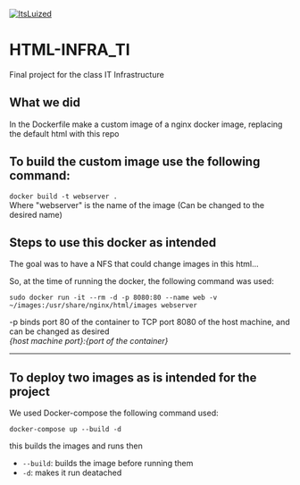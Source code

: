 [![ItsLuized](https://circleci.com/gh/ItsLuized/html-infra_ti.svg?style=svg)](https://app.circleci.com/pipelines/github/ItsLuized/html-infra_ti?branch=master)

# HTML-INFRA_TI

Final project for the class IT Infrastructure

## What we did

In the Dockerfile make a custom image of a nginx docker image, replacing the default html with this repo

## To build the custom image use the following command:

`docker build -t webserver .`\
Where "webserver" is the name of the image (Can be changed to the desired name)

## Steps to use this docker as intended

The goal was to have a NFS that could change images in this html...

So, at the time of running the docker, the following command was used:

`sudo docker run -it --rm -d -p 8080:80 --name web -v ~/images:/usr/share/nginx/html/images webserver`

-p binds port 80 of the container to TCP port 8080 of the host machine, and can be changed as desired \
_{host machine port}:{port of the container}_

---

## To deploy two images as is intended for the project

We used Docker-compose
the following command used:

`docker-compose up --build -d`

this builds the images and runs then

- `--build`: builds the image before running them
- `-d`: makes it run deatached
